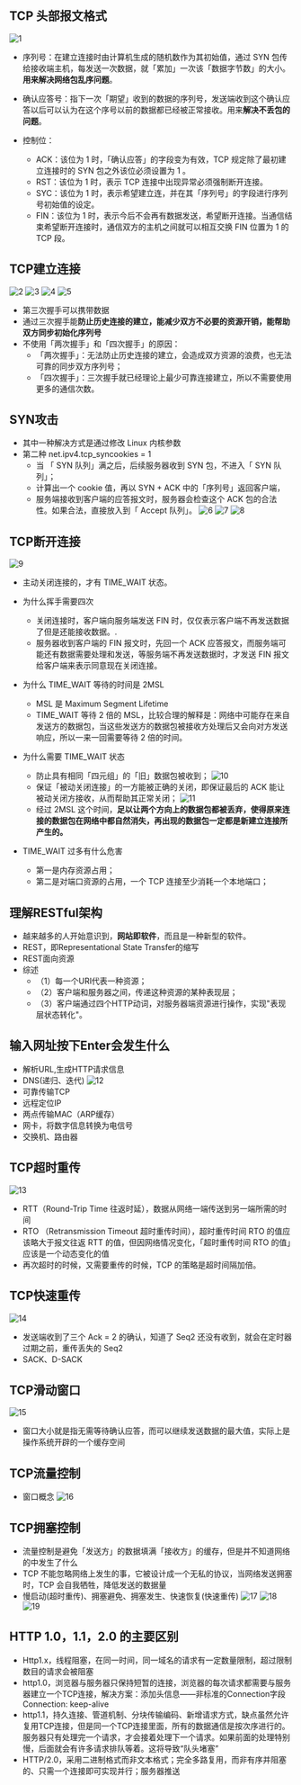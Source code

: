 ## TCP 头部报文格式
 ![1](./image/1.webp)
- 序列号：在建立连接时由计算机生成的随机数作为其初始值，通过 SYN 包传给接收端主机，每发送一次数据，就「累加」一次该「数据字节数」的大小。**用来解决网络包乱序问题**。
- 确认应答号：指下一次「期望」收到的数据的序列号，发送端收到这个确认应答以后可以认为在这个序号以前的数据都已经被正常接收。用来**解决不丢包的问题**。

- 控制位：
  - ACK：该位为 1 时，「确认应答」的字段变为有效，TCP 规定除了最初建立连接时的 SYN 包之外该位必须设置为 1 。
  - RST：该位为 1 时，表示 TCP 连接中出现异常必须强制断开连接。
  - SYC：该位为 1 时，表示希望建立连，并在其「序列号」的字段进行序列号初始值的设定。
  - FIN：该位为 1 时，表示今后不会再有数据发送，希望断开连接。当通信结束希望断开连接时，通信双方的主机之间就可以相互交换 FIN 位置为 1 的 TCP 段。

## TCP建立连接
![2](./image/2.webp)
![3](./image/3.png)
![4](./image/4.webp)
![5](./image/5.webp)
- 第三次握手可以携带数据
- 通过三次握手能**防止历史连接的建立，能减少双方不必要的资源开销，能帮助双方同步初始化序列号**
- 不使用「两次握手」和「四次握手」的原因：
  - 「两次握手」：无法防止历史连接的建立，会造成双方资源的浪费，也无法可靠的同步双方序列号；
  - 「四次握手」：三次握手就已经理论上最少可靠连接建立，所以不需要使用更多的通信次数。

## SYN攻击
- 其中一种解决方式是通过修改 Linux 内核参数
- 第二种 net.ipv4.tcp_syncookies = 1
  - 当 「 SYN 队列」满之后，后续服务器收到 SYN 包，不进入「 SYN 队列」；
  - 计算出一个 cookie 值，再以 SYN + ACK 中的「序列号」返回客户端，
  - 服务端接收到客户端的应答报文时，服务器会检查这个 ACK 包的合法性。如果合法，直接放入到「 Accept 队列」。
![6](./image/6.webp)
![7](./image/7.webp)
![8](./image/8.webp)

## TCP断开连接
![9](./image/9.webp)
- 主动关闭连接的，才有 TIME_WAIT 状态。
- 为什么挥手需要四次
  - 关闭连接时，客户端向服务端发送 FIN 时，仅仅表示客户端不再发送数据了但是还能接收数据。.
  - 服务器收到客户端的 FIN 报文时，先回一个 ACK 应答报文，而服务端可能还有数据需要处理和发送，等服务端不再发送数据时，才发送 FIN 报文给客户端来表示同意现在关闭连接。
- 为什么 TIME_WAIT 等待的时间是 2MSL
  - MSL 是 Maximum Segment Lifetime
  - TIME_WAIT 等待 2 倍的 MSL，比较合理的解释是：网络中可能存在来自发送方的数据包，当这些发送方的数据包被接收方处理后又会向对方发送响应，所以一来一回需要等待 2 倍的时间。
- 为什么需要 TIME_WAIT 状态
  - 防止具有相同「四元组」的「旧」数据包被收到；
  ![10](./image/10.webp)
  - 保证「被动关闭连接」的一方能被正确的关闭，即保证最后的 ACK 能让被动关闭方接收，从而帮助其正常关闭；
  ![11](./image/11.webp)
  - 经过 2MSL 这个时间，**足以让两个方向上的数据包都被丢弃，使得原来连接的数据包在网络中都自然消失，再出现的数据包一定都是新建立连接所产生的。**

- TIME_WAIT 过多有什么危害
  - 第一是内存资源占用；
  - 第二是对端口资源的占用，一个 TCP 连接至少消耗一个本地端口；

## 理解RESTful架构
- 越来越多的人开始意识到，**网站即软件**，而且是一种新型的软件。
- REST，即Representational State Transfer的缩写
- REST面向资源
- 综述 
  - （1）每一个URI代表一种资源；
  - （2）客户端和服务器之间，传递这种资源的某种表现层；
  - （3）客户端通过四个HTTP动词，对服务器端资源进行操作，实现"表现层状态转化"。

## 输入网址按下Enter会发生什么
- 解析URL,生成HTTP请求信息
- DNS(递归、迭代)
 ![12](./image/12.webp)
- 可靠传输TCP
- 远程定位IP
- 两点传输MAC（ARP缓存）
- 网卡，将数字信息转换为电信号
- 交换机、路由器

## TCP超时重传
![13](./image/13.webp)
- RTT（Round-Trip Time 往返时延），数据从网络一端传送到另一端所需的时间
- RTO （Retransmission Timeout 超时重传时间），超时重传时间 RTO 的值应该略大于报文往返  RTT 的值，但因网络情况变化，「超时重传时间 RTO 的值」应该是一个动态变化的值
- 再次超时的时候，又需要重传的时候，TCP 的策略是超时间隔加倍。

## TCP快速重传
![14](./image/14.png)
- 发送端收到了三个 Ack = 2 的确认，知道了 Seq2 还没有收到，就会在定时器过期之前，重传丢失的 Seq2
- SACK、D-SACK

## TCP滑动窗口
![15](./image/15.png)
- 窗口大小就是指无需等待确认应答，而可以继续发送数据的最大值，实际上是操作系统开辟的一个缓存空间

## TCP流量控制
- 窗口概念
![16](./image/16.png)

## TCP拥塞控制
- 流量控制是避免「发送方」的数据填满「接收方」的缓存，但是并不知道网络的中发生了什么
- TCP 不能忽略网络上发生的事，它被设计成一个无私的协议，当网络发送拥塞时，TCP 会自我牺牲，降低发送的数据量
- 慢启动(超时重传)、拥塞避免、拥塞发生、快速恢复(快速重传)
![17](./image/17.png)
![18](./image/18.png)
![19](./image/19.png)

## HTTP 1.0，1.1，2.0 的主要区别
- Http1.x，线程阻塞，在同一时间，同一域名的请求有一定数量限制，超过限制数目的请求会被阻塞
- http1.0，浏览器与服务器只保持短暂的连接，浏览器的每次请求都需要与服务器建立一个TCP连接，解决方案：添加头信息——非标准的Connection字段Connection: keep-alive
- http1.1，持久连接、管道机制、分块传输编码、新增请求方式，缺点虽然允许复用TCP连接，但是同一个TCP连接里面，所有的数据通信是按次序进行的。服务器只有处理完一个请求，才会接着处理下一个请求。如果前面的处理特别慢，后面就会有许多请求排队等着。这将导致“队头堵塞”
- HTTP/2.0，采用二进制格式而非文本格式；完全多路复用，而非有序并阻塞的、只需一个连接即可实现并行；服务器推送